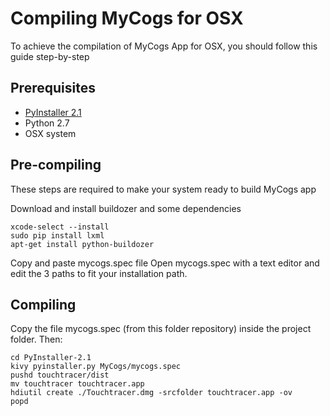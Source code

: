 Compiling MyCogs for OSX
==========================

To achieve the compilation of MyCogs App for OSX, you should follow this guide step-by-step

Prerequisites
-------------------------------------

* [PyInstaller 2.1](www.pyinstaller.org)
* Python 2.7
* OSX system

Pre-compiling
-------------------------------------

These steps are required to make your system ready to build MyCogs app

Download and install buildozer and some dependencies

	xcode-select --install
	sudo pip install lxml
	apt-get install python-buildozer
	
	
Copy and paste mycogs.spec file 
Open mycogs.spec with a text editor and edit the 3 paths to fit your installation path.
	
Compiling
-------------------------------------

Copy the file mycogs.spec (from this folder repository) inside the project folder. Then:

	cd PyInstaller-2.1
	kivy pyinstaller.py MyCogs/mycogs.spec
	pushd touchtracer/dist
	mv touchtracer touchtracer.app
	hdiutil create ./Touchtracer.dmg -srcfolder touchtracer.app -ov
	popd



